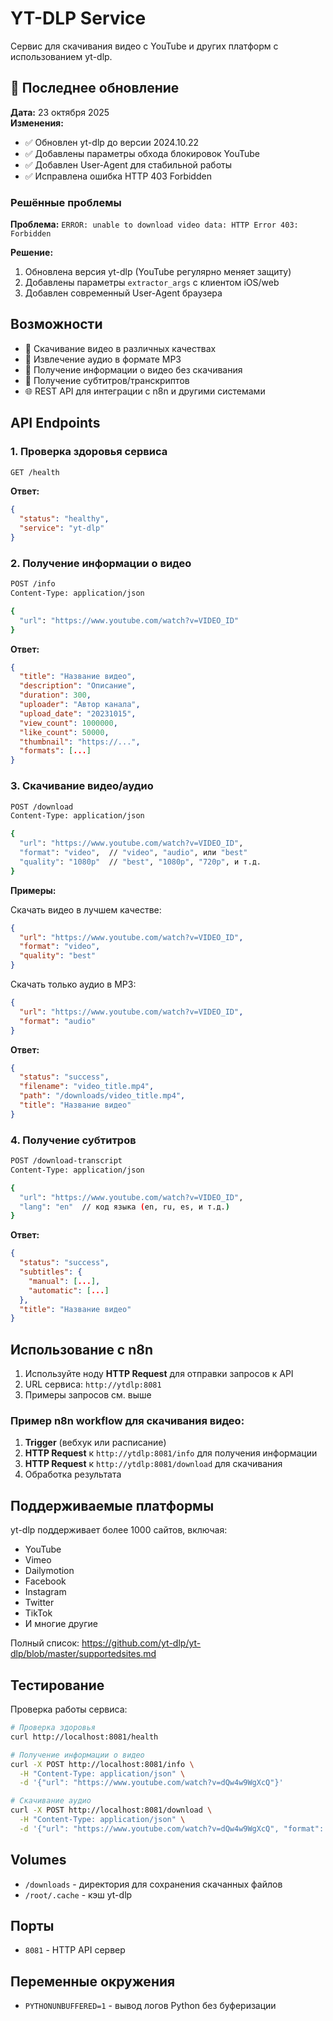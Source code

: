 # YT-DLP Service

Сервис для скачивания видео с YouTube и других платформ с использованием yt-dlp.

## 🔧 Последнее обновление

**Дата:** 23 октября 2025  
**Изменения:**
- ✅ Обновлен yt-dlp до версии 2024.10.22
- ✅ Добавлены параметры обхода блокировок YouTube
- ✅ Добавлен User-Agent для стабильной работы
- ✅ Исправлена ошибка HTTP 403 Forbidden

### Решённые проблемы

**Проблема:** `ERROR: unable to download video data: HTTP Error 403: Forbidden`

**Решение:**
1. Обновлена версия yt-dlp (YouTube регулярно меняет защиту)
2. Добавлены параметры `extractor_args` с клиентом iOS/web
3. Добавлен современный User-Agent браузера

## Возможности

- 🎥 Скачивание видео в различных качествах
- 🎵 Извлечение аудио в формате MP3
- 📝 Получение информации о видео без скачивания
- 📄 Получение субтитров/транскриптов
- 🌐 REST API для интеграции с n8n и другими системами

## API Endpoints

### 1. Проверка здоровья сервиса

```bash
GET /health
```

**Ответ:**
```json
{
  "status": "healthy",
  "service": "yt-dlp"
}
```

### 2. Получение информации о видео

```bash
POST /info
Content-Type: application/json

{
  "url": "https://www.youtube.com/watch?v=VIDEO_ID"
}
```

**Ответ:**
```json
{
  "title": "Название видео",
  "description": "Описание",
  "duration": 300,
  "uploader": "Автор канала",
  "upload_date": "20231015",
  "view_count": 1000000,
  "like_count": 50000,
  "thumbnail": "https://...",
  "formats": [...]
}
```

### 3. Скачивание видео/аудио

```bash
POST /download
Content-Type: application/json

{
  "url": "https://www.youtube.com/watch?v=VIDEO_ID",
  "format": "video",  // "video", "audio", или "best"
  "quality": "1080p"  // "best", "1080p", "720p", и т.д.
}
```

**Примеры:**

Скачать видео в лучшем качестве:
```json
{
  "url": "https://www.youtube.com/watch?v=VIDEO_ID",
  "format": "video",
  "quality": "best"
}
```

Скачать только аудио в MP3:
```json
{
  "url": "https://www.youtube.com/watch?v=VIDEO_ID",
  "format": "audio"
}
```

**Ответ:**
```json
{
  "status": "success",
  "filename": "video_title.mp4",
  "path": "/downloads/video_title.mp4",
  "title": "Название видео"
}
```

### 4. Получение субтитров

```bash
POST /download-transcript
Content-Type: application/json

{
  "url": "https://www.youtube.com/watch?v=VIDEO_ID",
  "lang": "en"  // код языка (en, ru, es, и т.д.)
}
```

**Ответ:**
```json
{
  "status": "success",
  "subtitles": {
    "manual": [...],
    "automatic": [...]
  },
  "title": "Название видео"
}
```

## Использование с n8n

1. Используйте ноду **HTTP Request** для отправки запросов к API
2. URL сервиса: `http://ytdlp:8081`
3. Примеры запросов см. выше

### Пример n8n workflow для скачивания видео:

1. **Trigger** (вебхук или расписание)
2. **HTTP Request** к `http://ytdlp:8081/info` для получения информации
3. **HTTP Request** к `http://ytdlp:8081/download` для скачивания
4. Обработка результата

## Поддерживаемые платформы

yt-dlp поддерживает более 1000 сайтов, включая:
- YouTube
- Vimeo
- Dailymotion
- Facebook
- Instagram
- Twitter
- TikTok
- И многие другие

Полный список: https://github.com/yt-dlp/yt-dlp/blob/master/supportedsites.md

## Тестирование

Проверка работы сервиса:

```bash
# Проверка здоровья
curl http://localhost:8081/health

# Получение информации о видео
curl -X POST http://localhost:8081/info \
  -H "Content-Type: application/json" \
  -d '{"url": "https://www.youtube.com/watch?v=dQw4w9WgXcQ"}'

# Скачивание аудио
curl -X POST http://localhost:8081/download \
  -H "Content-Type: application/json" \
  -d '{"url": "https://www.youtube.com/watch?v=dQw4w9WgXcQ", "format": "audio"}'
```

## Volumes

- `/downloads` - директория для сохранения скачанных файлов
- `/root/.cache` - кэш yt-dlp

## Порты

- `8081` - HTTP API сервер

## Переменные окружения

- `PYTHONUNBUFFERED=1` - вывод логов Python без буферизации
